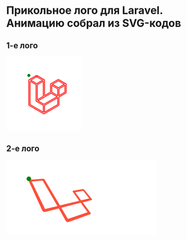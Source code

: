 # Прикольное лого для Laravel. Анимацию собрал из SVG-кодов

## 1-е лого
<img src="./laravel-logo.svg">

## 2-е лого
<img src="./laravel-logo2.svg">
